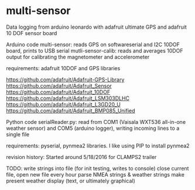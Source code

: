 # multi-sensor
Data logging from arduino leonardo with adafruit ultimate GPS and adafruit 10 DOF sensor board

Arduino code
multi-sensor:  reads GPS on softwareserial and I2C 10DOF board, prints to USB serial
mutli-sensor-calib:  reads and averages 10DOF output for calibrating the magnetometer and accelerometer

requirements:  adafruit 10DOF and GPS libraries

https://github.com/adafruit/Adafruit-GPS-Library
https://github.com/adafruit/Adafruit_Sensor
https://github.com/adafruit/Adafruit_10DOF
https://github.com/adafruit/Adafruit_LSM303DLHC
https://github.com/adafruit/Adafruit_L3GD20_U
https://github.com/adafruit/Adafruit_BMP085_Unified


Python code
serialReader.py: read from COM1 (Vaisala WXT536 all-in-one weather sensor) and COM5 (arduino logger), writing incoming lines to a single file

requirements: pyserial, pynmea2 libraries.  I like using PIP to install pynmea2

revision history:
Started around 5/18/2016 for CLAMPS2 trailer

TODO:
write strings into file (for init testing, writes to console)
close current file, open new file every hour
parse NMEA strings & weather strings
make present weather display (text, or ultimately graphical)

